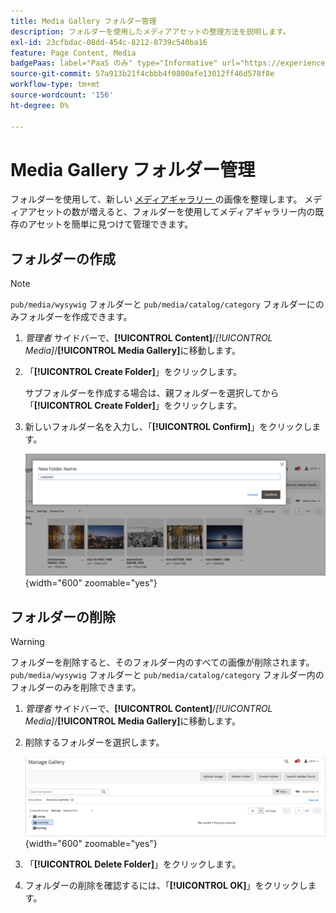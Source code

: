 ```yaml
---
title: Media Gallery フォルダー管理
description: フォルダーを使用したメディアアセットの整理方法を説明します。
exl-id: 23cfbdac-08dd-454c-8212-8739c540ba16
feature: Page Content, Media
badgePaas: label="PaaS のみ" type="Informative" url="https://experienceleague.adobe.com/ja/docs/commerce/user-guides/product-solutions" tooltip="Adobe Commerce on Cloud プロジェクト（Adobeが管理する PaaS インフラストラクチャ）およびオンプレミスプロジェクトにのみ適用されます。"
source-git-commit: 57a913b21f4cbbb4f0800afe13012ff46d578f8e
workflow-type: tm+mt
source-wordcount: '156'
ht-degree: 0%

---
```


# Media Gallery フォルダー管理

フォルダーを使用して、新しい [ メディアギャラリー ](media-gallery.md) の画像を整理します。 メディアアセットの数が増えると、フォルダーを使用してメディアギャラリー内の既存のアセットを簡単に見つけて管理できます。

## フォルダーの作成

>[!NOTE]
>
>`pub/media/wysywig` フォルダーと `pub/media/catalog/category` フォルダーにのみフォルダーを作成できます。

1. _管理者_ サイドバーで、**[!UICONTROL Content]**/_[!UICONTROL Media]_/**[!UICONTROL Media Gallery]**&#x200B;に移動します。

1. 「**[!UICONTROL Create Folder]**」をクリックします。

   サブフォルダーを作成する場合は、親フォルダーを選択してから「**[!UICONTROL Create Folder]**」をクリックします。

1. 新しいフォルダー名を入力し、「**[!UICONTROL Confirm]**」をクリックします。

   ![ 新規フォルダー名 ](./assets/media-gallery-folder-name.png){width="600" zoomable="yes"}

## フォルダーの削除

>[!WARNING]
>
>フォルダーを削除すると、そのフォルダー内のすべての画像が削除されます。 `pub/media/wysywig` フォルダーと `pub/media/catalog/category` フォルダー内のフォルダーのみを削除できます。

1. _管理者_ サイドバーで、**[!UICONTROL Content]**/_[!UICONTROL Media]_/**[!UICONTROL Media Gallery]**&#x200B;に移動します。

1. 削除するフォルダーを選択します。

   ![ フォルダーを選択 ](./assets/media-gallery-selected-folder.png){width="600" zoomable="yes"}

1. 「**[!UICONTROL Delete Folder]**」をクリックします。

1. フォルダーの削除を確認するには、「**[!UICONTROL OK]**」をクリックします。
